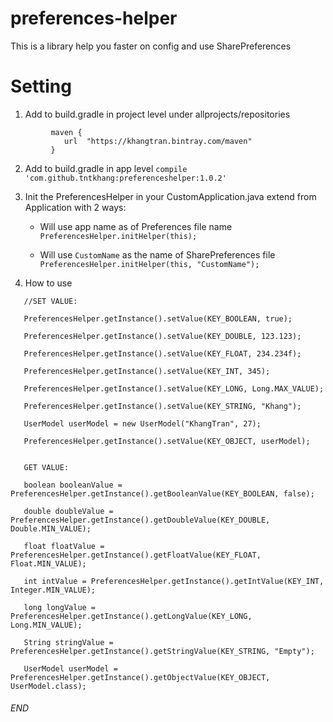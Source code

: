 # preferences-helper
This is a library help you faster on config and use SharePreferences

# Setting

1. Add to build.gradle in project level under allprojects/repositories
```
         maven {
            url  "https://khangtran.bintray.com/maven"
         }
```

2. Add to build.gradle in app level
```compile 'com.github.tntkhang:preferenceshelper:1.0.2'```


3. Init the PreferencesHelper in your CustomApplication.java extend from Application with 2 ways:
   
   - Will use app name as of Preferences file name ```PreferencesHelper.initHelper(this);```
   
   - Will use ```CustomName``` as the name of SharePreferences file ```PreferencesHelper.initHelper(this, "CustomName");```
   
3. How to use

```
   //SET VALUE:
   
   PreferencesHelper.getInstance().setValue(KEY_BOOLEAN, true);
   
   PreferencesHelper.getInstance().setValue(KEY_DOUBLE, 123.123);
   
   PreferencesHelper.getInstance().setValue(KEY_FLOAT, 234.234f);
   
   PreferencesHelper.getInstance().setValue(KEY_INT, 345);
   
   PreferencesHelper.getInstance().setValue(KEY_LONG, Long.MAX_VALUE);
   
   PreferencesHelper.getInstance().setValue(KEY_STRING, "Khang");

   UserModel userModel = new UserModel("KhangTran", 27);
   
   PreferencesHelper.getInstance().setValue(KEY_OBJECT, userModel);
   
   
   GET VALUE:
   
   boolean booleanValue = PreferencesHelper.getInstance().getBooleanValue(KEY_BOOLEAN, false);
   
   double doubleValue = PreferencesHelper.getInstance().getDoubleValue(KEY_DOUBLE, Double.MIN_VALUE);
   
   float floatValue = PreferencesHelper.getInstance().getFloatValue(KEY_FLOAT, Float.MIN_VALUE);
   
   int intValue = PreferencesHelper.getInstance().getIntValue(KEY_INT, Integer.MIN_VALUE);
   
   long longValue = PreferencesHelper.getInstance().getLongValue(KEY_LONG, Long.MIN_VALUE);
   
   String stringValue = PreferencesHelper.getInstance().getStringValue(KEY_STRING, "Empty");
   
   UserModel userModel = PreferencesHelper.getInstance().getObjectValue(KEY_OBJECT, UserModel.class);
   ```
   ###### END ##############
